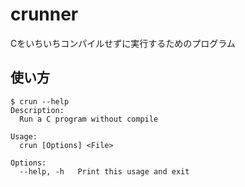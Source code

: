 # crunner
Cをいちいちコンパイルせずに実行するためのプログラム

## 使い方
```Terminal
$ crun --help
Description:
  Run a C program without compile

Usage:
  crun [Options] <File>

Options:
  --help, -h   Print this usage and exit
```
